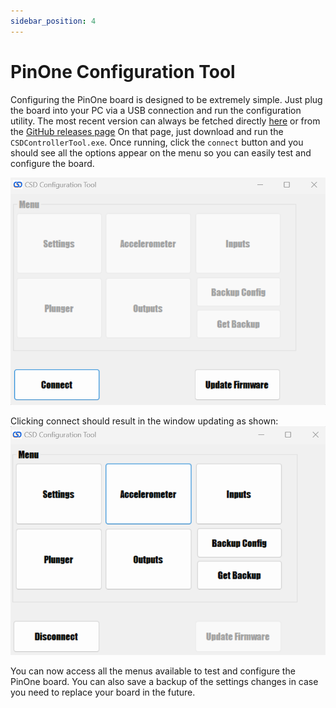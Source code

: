 ```yaml
---
sidebar_position: 4
---
```


# PinOne Configuration Tool

Configuring the PinOne board is designed to be extremely simple. Just plug the board into your PC via a USB connection and run the configuration utility. The most recent version can always be fetched directly [here](https://github.com/philipellisis/virtual-pinball-board-configurator/releases/latest/download/CSDControllerTool.exe) or from the [GitHub releases page](https://github.com/philipellisis/virtual-pinball-board-configurator/releases) On that page, just download and run the `CSDControllerTool.exe`. Once running, click the `connect` button and you should see all the options appear on the menu so you can easily test and configure the board.

![image](./img/mainWindowDisconnected.png)

Clicking connect should result in the window updating as shown:
![image](./img/mainWindowConnected.png)

You can now access all the menus available to test and configure the PinOne board. You can also save a backup of the settings changes in case you need to replace your board in the future.